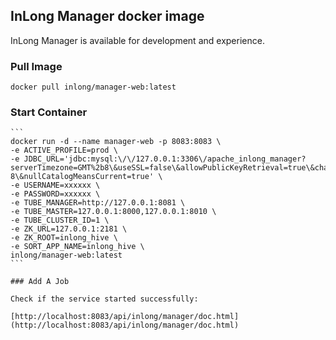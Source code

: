 ## InLong Manager docker image

InLong Manager is available for development and experience.

### Pull Image

```
docker pull inlong/manager-web:latest
```

### Start Container
~~~~
```
docker run -d --name manager-web -p 8083:8083 \
-e ACTIVE_PROFILE=prod \
-e JDBC_URL='jdbc:mysql:\/\/127.0.0.1:3306\/apache_inlong_manager?serverTimezone=GMT%2b8\&useSSL=false\&allowPublicKeyRetrieval=true\&characterEncoding=UTF-8\&nullCatalogMeansCurrent=true' \
-e USERNAME=xxxxxx \
-e PASSWORD=xxxxxx \
-e TUBE_MANAGER=http://127.0.0.1:8081 \
-e TUBE_MASTER=127.0.0.1:8000,127.0.0.1:8010 \
-e TUBE_CLUSTER_ID=1 \
-e ZK_URL=127.0.0.1:2181 \
-e ZK_ROOT=inlong_hive \
-e SORT_APP_NAME=inlong_hive \
inlong/manager-web:latest
```

### Add A Job

Check if the service started successfully:

[http://localhost:8083/api/inlong/manager/doc.html](http://localhost:8083/api/inlong/manager/doc.html)
